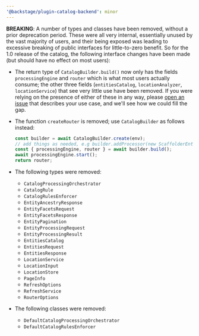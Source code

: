 ```yaml
---
'@backstage/plugin-catalog-backend': minor
---
```


**BREAKING**: A number of types and classes have been removed, without a prior deprecation period. These were all very internal, essentially unused by the vast majority of users, and their being exposed was leading to excessive breaking of public interfaces for little-to-zero benefit. So for the 1.0 release of the catalog, the following interface changes have been made (but should have no effect on most users):

- The return type of `CatalogBuilder.build()` now only has the fields `processingEngine` and `router` which is what most users actually consume; the other three fields (`entitiesCatalog`, `locationAnalyzer`, `locationService`) that see very little use have been removed. If you were relying on the presence of either of these in any way, please [open an issue](https://github.com/backstage/backstage/issues/new/choose) that describes your use case, and we'll see how we could fill the gap.

- The function `createRouter` is removed; use `CatalogBuilder` as follows instead:

  ```ts
  const builder = await CatalogBuilder.create(env);
  // add things as needed, e.g builder.addProcessor(new ScaffolderEntitiesProcessor());
  const { processingEngine, router } = await builder.build();
  await processingEngine.start();
  return router;
  ```

- The following types were removed:

  - `CatalogProcessingOrchestrator`
  - `CatalogRule`
  - `CatalogRulesEnforcer`
  - `EntityAncestryResponse`
  - `EntityFacetsRequest`
  - `EntityFacetsResponse`
  - `EntityPagination`
  - `EntityProcessingRequest`
  - `EntityProcessingResult`
  - `EntitiesCatalog`
  - `EntitiesRequest`
  - `EntitiesResponse`
  - `LocationService`
  - `LocationInput`
  - `LocationStore`
  - `PageInfo`
  - `RefreshOptions`
  - `RefreshService`
  - `RouterOptions`

- The following classes were removed:

  - `DefaultCatalogProcessingOrchestrator`
  - `DefaultCatalogRulesEnforcer`
